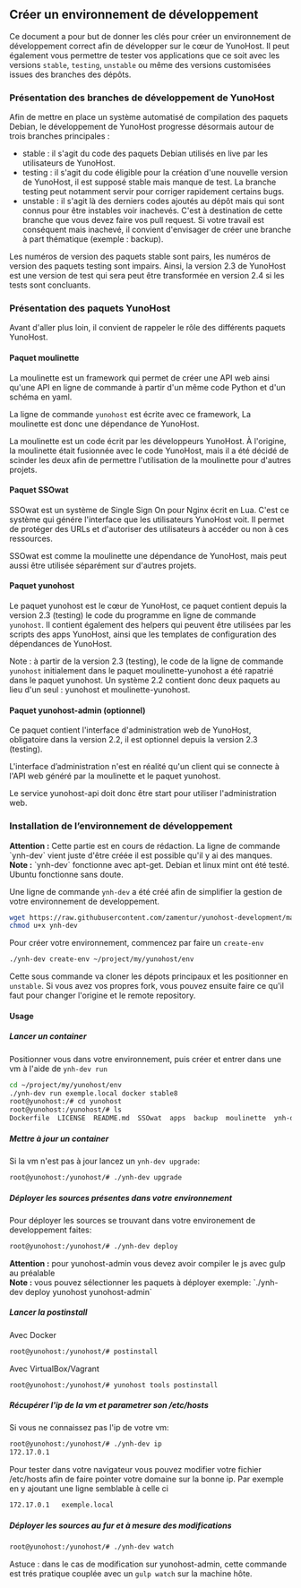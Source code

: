 ## Créer un environnement de développement

Ce document a pour but de donner les clés pour créer un environnement de développement correct afin de développer sur le cœur de YunoHost. Il peut également vous permettre de tester vos applications que ce soit avec les versions `stable`, `testing`, `unstable` ou même des versions customisées issues des branches des dépôts.

### Présentation des branches de développement de YunoHost
Afin de mettre en place un système automatisé de compilation des paquets Debian, le développement de YunoHost progresse désormais autour de trois branches principales :
- stable : il s'agit du code des paquets Debian utilisés en live par les utilisateurs de YunoHost.
- testing : il s'agit du code éligible pour la création d'une nouvelle version de YunoHost, il est supposé stable mais manque de test. La branche testing peut notamment servir pour corriger rapidement certains bugs.
- unstable : il s'agit là des derniers codes ajoutés au dépôt mais qui sont connus pour être instables voir inachevés. C'est à destination de cette branche que vous devez faire vos pull request. Si votre travail est conséquent mais inachevé, il convient d'envisager de créer une branche à part thématique (exemple : backup).

Les numéros de version des paquets stable sont pairs, les numéros de version des paquets testing sont impairs. Ainsi, la version 2.3 de YunoHost est une version de test qui sera peut être transformée en version 2.4 si les tests sont concluants.

### Présentation des paquets YunoHost
Avant d'aller plus loin, il convient de rappeler le rôle des différents paquets YunoHost.

#### Paquet moulinette
La moulinette est un framework qui permet de créer une API web ainsi qu'une API en ligne de commande à partir d'un même code Python et d'un schéma en yaml.

La ligne de commande `yunohost` est écrite avec ce framework, La moulinette est donc une dépendance de YunoHost. 

La moulinette est un code écrit par les développeurs YunoHost. À l'origine, la moulinette était fusionnée avec le code YunoHost, mais il a été décidé de scinder les deux afin de permettre l'utilisation de la moulinette pour d'autres projets.

#### Paquet SSOwat
SSOwat est un système de Single Sign On pour Nginx écrit en Lua. C'est ce système qui génére l'interface que les utilisateurs YunoHost voit. Il permet de protéger des URLs et d'autoriser des utilisateurs à accéder ou non à ces ressources.

SSOwat est comme la moulinette une dépendance de YunoHost, mais peut aussi être utilisée séparément sur d'autres projets. 

#### Paquet yunohost
Le paquet yunohost est le cœur de YunoHost, ce paquet contient depuis la version 2.3 (testing) le code du programme en ligne de commande `yunohost`. Il contient également des helpers qui peuvent être utilisées par les scripts des apps YunoHost, ainsi que les templates de configuration des dépendances de YunoHost.


Note : à partir de la version 2.3 (testing), le code de la ligne de commande `yunohost` initialement dans le paquet moulinette-yunohost a été rapatrié dans le paquet yunohost. Un système 2.2 contient donc deux paquets au lieu d'un seul : yunohost et moulinette-yunohost.


#### Paquet yunohost-admin (optionnel)
Ce paquet contient l'interface d'administration web de YunoHost, obligatoire dans la version 2.2, il est optionnel depuis la version 2.3 (testing).

L'interface d’administration n'est en réalité qu'un client qui se connecte à l'API web généré par la moulinette et le paquet yunohost.

Le service yunohost-api doit donc être start pour utiliser l'administration web.

### Installation de l’environnement de développement
<div class="alert alert-warning">
<b>Attention :</b> Cette partie est en cours de rédaction. La ligne de commande `ynh-dev` vient juste d'être créée il est possible qu'il y ai des manques.
</div>
<div class="alert alert-warning">
<b>Note :</b> `ynh-dev` fonctionne avec apt-get. Debian et linux mint ont été testé. Ubuntu fonctionne sans doute.
</div>


Une ligne de commande `ynh-dev` a été créé afin de simplifier la gestion de votre environnement de developpement.

```bash
wget https://raw.githubusercontent.com/zamentur/yunohost-development/master/ynh-dev
chmod u+x ynh-dev
```
Pour créer votre environnement, commencez par faire un `create-env`
```bash
./ynh-dev create-env ~/project/my/yunohost/env
```
Cette sous commande va cloner les dépots principaux et les positionner en `unstable`. Si vous avez vos propres fork, vous pouvez ensuite faire ce qu'il faut pour changer l'origine et le remote repository.

#### Usage


##### Lancer un container
Positionner vous dans votre environnement, puis créer et entrer dans une vm à l'aide de `ynh-dev run`
```bash
cd ~/project/my/yunohost/env
./ynh-dev run exemple.local docker stable8
root@yunohost:/# cd yunohost
root@yunohost:/yunohost/# ls
Dockerfile  LICENSE  README.md	SSOwat	apps  backup  moulinette  ynh-dev  yunohost  yunohost-admin  yunohost-vagrant
```

##### Mettre à jour un container

Si la vm n'est pas à jour lancez un `ynh-dev upgrade`:
```bash
root@yunohost:/yunohost/# ./ynh-dev upgrade
```

##### Déployer les sources présentes dans votre environnement
Pour déployer les sources se trouvant dans votre environement de developpement faites:
```bash
root@yunohost:/yunohost/# ./ynh-dev deploy
```

<div class="alert alert-warning">
<b>Attention :</b> pour yunohost-admin vous devez avoir compiler le js avec gulp au préalable
</div>



<div class="alert alert-warning">
<b>Note :</b> vous pouvez sélectionner les paquets à déployer exemple: `./ynh-dev deploy yunohost yunohost-admin`
</div>


##### Lancer la postinstall
Avec Docker
```bash
root@yunohost:/yunohost/# postinstall
```
Avec VirtualBox/Vagrant
```bash
root@yunohost:/yunohost/# yunohost tools postinstall
```

##### Récupérer l'ip de la vm et parametrer son /etc/hosts
Si vous ne connaissez pas l'ip de votre vm:
```bash
root@yunohost:/yunohost/# ./ynh-dev ip
172.17.0.1
```

Pour tester dans votre navigateur vous pouvez modifier votre fichier /etc/hosts afin de faire pointer votre domaine sur la bonne ip. Par exemple en y ajoutant une ligne semblable à celle ci
```bash
172.17.0.1   exemple.local
```

##### Déployer les sources au fur et à mesure des modifications
```bash
root@yunohost:/yunohost/# ./ynh-dev watch
```

Astuce : dans le cas de modification sur yunohost-admin, cette commande est trés pratique couplée avec un `gulp watch` sur la machine hôte.

